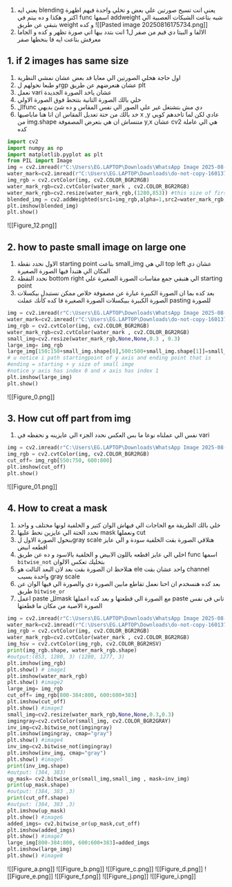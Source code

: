 1. يعني ايه blending يعني انت تسيح صورتين علي بعض و تخلي واحدة فيهم اظهرة اكتر و هكذا و ده بيتم في func اسمها addweight  شبه بتاعت الشبكات العصبية الي بتبقي عن طريق weight و كده   ![[Pasted image 20250816175734.png]]
2. الالفا و البيتا دي قيم من صفر ل1 انت بتدد بيها اني صورة تظهر و كده و الجاما معرفش بتاعت ايه فا بنحطها صفر
## 1. if 2 images has same size
1. اول حاجة هخلي الصورتين الي معايا قد بعض عشان نمشي النظرية
2. و طبعا نحولهم لrgp  عشان هنعرضهم عن طريق plt 
3. نعمل vari  عشان ياخد الصورة الجديدة 
4. خلي بالك الصورة التانية بتتحط فوق الصورة الاولي
5. الfunc   دي مش بتشتغل غير علي الصور الي نفس المقاس و ده شئ بديهي
6. خد بالك من حتة تعديل المقاس ان انا هنا ماباصيها x ,y  عادي لكن لما تاخدهم كوبي من img.shape متنساش ان هي بتعرض المصفوفة y,x  عشان cv2  هي الي عاملة كده
```python
import cv2
import numpy as np
import matplotlib.pyplot as plt
from PIL import Image
img = cv2.imread(r"C:\Users\EG.LAPTOP\Downloads\WhatsApp Image 2025-08-13 at 20.14.36_568770bd.jpg")
water_mark=cv2.imread(r"C:\Users\EG.LAPTOP\Downloads\do-not-copy-160137_1280.jpg")
img_rgb = cv2.cvtColor(img, cv2.COLOR_BGR2RGB)
water_mark_rgb=cv2.cvtColor(water_mark , cv2.COLOR_BGR2RGB)
water_mark_rgb=cv2.resize(water_mark_rgb,(1280,853)) #this size of first image
blended_img = cv2.addWeighted(src1=img_rgb,alpha=1,src2=water_mark_rgb,beta=0.2,gamma=0)
plt.imshow(blended_img)
plt.show()
```
![[Figure_12.png]]
## 2. how to paste small image on large one
1. الاول نحدد نقطة starting point بتاعت small_img الي هي top left  عشان دي المكان الي هتبدأ فيها الصورة الصغيرة
2. نحدد النقطة bottom right  الي هتبقي جمع مقاسات الصورة الصغيرة علي starting point 
3. بعد كده بما ان الصورة الكبيرة عبارة عن مصفوفة خلاص ممكن نستبدل بيكسلات الصورة الكبيرة ببيكسلات الصورة الصغيرة فا كده كأنك عملت pasting للصورة
```python
img = cv2.imread(r"C:\Users\EG.LAPTOP\Downloads\WhatsApp Image 2025-08-13 at 20.14.36_568770bd.jpg")
water_mark=cv2.imread(r"C:\Users\EG.LAPTOP\Downloads\do-not-copy-160137_1280.jpg")
img_rgb = cv2.cvtColor(img, cv2.COLOR_BGR2RGB)
water_mark_rgb=cv2.cvtColor(water_mark , cv2.COLOR_BGR2RGB)
small_img=cv2.resize(water_mark_rgb,None,None,0.3 , 0.3)
large_img= img_rgb
large_img[150:150+small_img.shape[0],500:500+small_img.shape[1]]=small_img
# u notice i path startingpoint of y axis and ending point that is 
#ending = starting + y size of small imge
#notice y axis has index 0 and x axis has index 1
plt.imshow(large_img)
plt.show()
```
![[Figure_0.png]]
## 3. How cut off part from img
1. نفس الي عملناه نوعا ما بس العكس نحدد الجزء الي عايزينه و نحفظه في vari 
```python
img = cv2.imread(r"C:\Users\EG.LAPTOP\Downloads\WhatsApp Image 2025-08-13 at 20.14.36_568770bd.jpg")
img_rgb = cv2.cvtColor(img, cv2.COLOR_BGR2RGB)
cut_off= img_rgb[550:750, 600:800]
plt.imshow(cut_off)
plt.show()
```
![[Figure_01.png]]
## 4. How to creat a mask
1. خلي بالك الطريقة مع الحاجات الي فيهاش الوان كتير و الخلفية لونها مختلف و واحد 
2. نحدد الحتة الي عايزين نحط عليها mask  ونعملها cut
3. بنحول الصورة الاول لgray scale هتلاقي الصورة بقت الخلفية سودة و الي عايز اقطعه ابيض
4. اخلي الي عايز اقطعه باللون الابيض و الخلفية بالاسود و ده عن طريق func  اسمها `bitwise_not` بتخليك تعكس الالوان
5. هتلاحظ ان الصورة بقت بعد لان البعد التالت هو ele  واحد عشان بقت channel واحدة بسبب gray scale 
6. بعد كده هنسخدم ان احنا نعمل تقاطع مابين الصورة دي والصورة الي فيها الوان عن طريق `bitwise_or` 
7. اعمل paste للmask  مع الصورة الي قطعتها و بعد كده اعملها paste تاني  في نفس الصورة الاصية من مكان ما قطعتها
```python
img = cv2.imread(r"C:\Users\EG.LAPTOP\Downloads\WhatsApp Image 2025-08-13 at 20.14.36_568770bd.jpg")
water_mark=cv2.imread(r"C:\Users\EG.LAPTOP\Downloads\do-not-copy-160137_1280.jpg")
img_rgb = cv2.cvtColor(img, cv2.COLOR_BGR2RGB)
water_mark_rgb=cv2.cvtColor(water_mark , cv2.COLOR_BGR2RGB)
img_hsv = cv2.cvtColor(img_rgb, cv2.COLOR_BGR2HSV)
print(img_rgb.shape, water_mark_rgb.shape) 
#output:(853, 1280, 3) (1280, 1277, 3)
plt.imshow(img_rgb)
plt.show() # image1
plt.imshow(water_mark_rgb)
plt.show() #image2
large_img= img_rgb
cut_off= img_rgb[800-384:800, 600:600+383]
plt.imshow(cut_off)
plt.show() #image3
small_img=cv2.resize(water_mark_rgb,None,None,0.3,0.3)
imgingray=cv2.cvtColor(small_img, cv2.COLOR_BGR2GRAY)
inv_img=cv2.bitwise_not(imgingray)
plt.imshow(imgingray, cmap="gray")
plt.show() #image4
inv_img=cv2.bitwise_not(imgingray)
plt.imshow(inv_img, cmap="gray")
plt.show() #image5
print(inv_img.shape)
#output: (384, 383)
up_mask= cv2.bitwise_or(small_img,small_img , mask=inv_img)
print(up_mask.shape)
#output: (384, 383 ,3)
print(cut_off.shape)
#output: (384, 383 ,3)
plt.imshow(up_mask)
plt.show() #image6
added_imgs= cv2.bitwise_or(up_mask,cut_off)
plt.imshow(added_imgs)
plt.show() #image7
large_img[800-384:800, 600:600+383]=added_imgs
plt.imshow(large_img)
plt.show() #image8
```
![[Figure_a.png]]
![[Figure_b.png]]
![[Figure_c.png]]
![[Figure_d.png]]
![[Figure_e.png]]
![[Figure_f.png]]
![[Figure_j.png]]
![[Figure_i.png]]